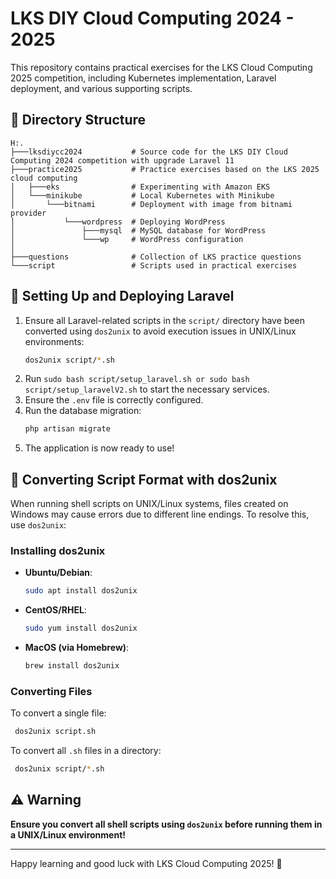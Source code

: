 # LKS DIY Cloud Computing 2024 - 2025

This repository contains practical exercises for the LKS Cloud Computing 2025 competition, including Kubernetes implementation, Laravel deployment, and various supporting scripts.

## 📁 Directory Structure

```
H:.
├───lksdiycc2024           # Source code for the LKS DIY Cloud Computing 2024 competition with upgrade Laravel 11
├───practice2025           # Practice exercises based on the LKS 2025 cloud computing
│   ├───eks                # Experimenting with Amazon EKS
│   └───minikube           # Local Kubernetes with Minikube
│       └───bitnami        # Deployment with image from bitnami provider
│           └───wordpress  # Deploying WordPress 
│               ├───mysql  # MySQL database for WordPress
│               └───wp     # WordPress configuration
│
├───questions              # Collection of LKS practice questions
└───script                 # Scripts used in practical exercises
```

## 🚀 Setting Up and Deploying Laravel

1. Ensure all Laravel-related scripts in the `script/` directory have been converted using `dos2unix` to avoid execution issues in UNIX/Linux environments:
   ```sh
   dos2unix script/*.sh
   ```
2. Run `sudo bash script/setup_laravel.sh or sudo bash script/setup_laravelV2.sh` to start the necessary services.
3. Ensure the `.env` file is correctly configured.
4. Run the database migration:
   ```sh
   php artisan migrate
   ```
5. The application is now ready to use!

## 🔄 Converting Script Format with dos2unix

When running shell scripts on UNIX/Linux systems, files created on Windows may cause errors due to different line endings. To resolve this, use `dos2unix`:

### Installing dos2unix

- **Ubuntu/Debian**:
  ```sh
  sudo apt install dos2unix
  ```
- **CentOS/RHEL**:
  ```sh
  sudo yum install dos2unix
  ```
- **MacOS (via Homebrew)**:
  ```sh
  brew install dos2unix
  ```

### Converting Files
To convert a single file:
```sh
 dos2unix script.sh
```
To convert all `.sh` files in a directory:
```sh
 dos2unix script/*.sh
```

## ⚠️ Warning
**Ensure you convert all shell scripts using `dos2unix` before running them in a UNIX/Linux environment!**

---

Happy learning and good luck with LKS Cloud Computing 2025! 🚀

